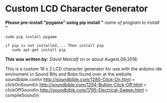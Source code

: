 # Custom LCD Character Generator

**Please pre-install "pygame" using pip install "** *name of program to install* **"**

    sudo pip install pygame
    
    if pip is not installed,... Then install pip
       sudo apt-get install pip
  
**This was written by:** *David Metcalf* on or about Augest,09,2018.

This is a custom 16 x 2 LCD character generator for use with the arduino ide enviroment.\n
Sound Bits and Bobs found over at the website soundbible.com\n
    http://soundbible.com/1280-Click-On.html = clickOnSound\n
    http://soundbible.com/1294-Button-Click-Off.html = clickOffSound\n
    http://soundbible.com/1795-Electrical-Sweep.html = compileSound\n
